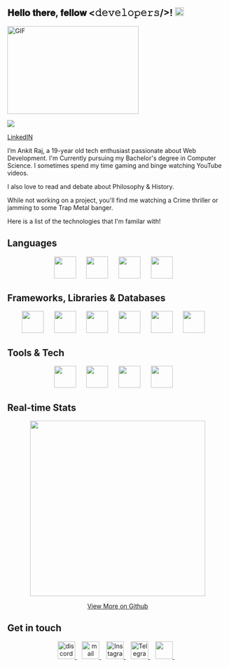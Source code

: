 <div align="left">
<h2> 𝐇𝐞𝐥𝐥𝐨 𝐭𝐡𝐞𝐫𝐞, 𝐟𝐞𝐥𝐥𝐨𝐰 <𝚍𝚎𝚟𝚎𝚕𝚘𝚙𝚎𝚛𝚜/>! <img src="https://user-images.githubusercontent.com/42378118/110234147-e3259600-7f4e-11eb-95be-0c4047144dea.gif" width="20"  </h2>
</div>
<img align="center" alt="GIF" height="200px" width="300px" src='https://github.com/abhisheknaiidu/abhisheknaiidu/blob/master/code.gif?raw=true' />

![](https://komarev.com/ghpvc/?username=nagarajpandith&color=brightgreen)

[ LinkedIN](https://www.linkedin.com/in/ankit-raj-kushwaha-840b931aa/)

I’m Ankit Raj, a 19-year old tech enthusiast passionate about Web Development. I'm Currently pursuing my Bachelor's degree in Computer Science. I sometimes spend my time gaming and binge watching YouTube videos. 

I also love to read and debate about Philosophy & History.

While not working on a project, you'll find me watching a Crime thriller or jamming to some Trap Metal banger.

Here is a list of the technologies that I'm familar with! 
     
## Languages
<p align="center">
<img src="https://www.svgrepo.com/show/303480/c-logo.svg" height="50px">&nbsp;&nbsp;&nbsp;&nbsp;&nbsp;
<img src="https://www.svgrepo.com/show/349402/html5.svg" height="50px">&nbsp;&nbsp;&nbsp;&nbsp;&nbsp;
<img src="https://www.svgrepo.com/show/349330/css3.svg"  height="50px">&nbsp;&nbsp;&nbsp;&nbsp;&nbsp;
<img src="https://www.svgrepo.com/show/349419/javascript.svg" height="50px">&nbsp;&nbsp;&nbsp;&nbsp;&nbsp;
</p>

## Frameworks, Libraries & Databases
<p align="center">
<img src="https://ui-lib.com/blog/wp-content/uploads/2021/12/nextjs-boilerplate-logo.png" height="50px">&nbsp;&nbsp;&nbsp;&nbsp;&nbsp;
<img src="https://www.svgrepo.com/show/355190/reactjs.svg" height="50px">&nbsp;&nbsp;&nbsp;&nbsp;&nbsp;
<img src="https://www.svgrepo.com/show/353498/bootstrap.svg" height="50px">&nbsp;&nbsp;&nbsp;&nbsp;&nbsp;
<img src="https://www.svgrepo.com/show/353657/django-icon.svg" height="50px">&nbsp;&nbsp;&nbsp;&nbsp;&nbsp;
<img src="https://www.svgrepo.com/show/331488/mongodb.svg" height="50px">&nbsp;&nbsp;&nbsp;&nbsp;&nbsp;
<img src="https://camo.githubusercontent.com/55c96f41fc5dba5af624827c4205fdb469978360e0554d081b71cab80d0b2e1d/687474703a2f2f7777772e6572696b61736c616e642e636f6d2f7374617469632f696d616765732f6d6f6e676f6f73652e706e67" height="50px">&nbsp;&nbsp;&nbsp;&nbsp;&nbsp;
</p>

## Tools & Tech
<p align="center">
<img src="https://www.svgrepo.com/show/373623/git.svg" height="50px">&nbsp;&nbsp;&nbsp;&nbsp;&nbsp;
<img src="https://www.svgrepo.com/show/312259/github.svg" height="50px">&nbsp;&nbsp;&nbsp;&nbsp;&nbsp;
<img src="https://seeklogo.com/images/C/canva-logo-B4BE25729A-seeklogo.com.png" height="50px">&nbsp;&nbsp;&nbsp;&nbsp;&nbsp;
<img src="https://www.svgrepo.com/show/303185/premiere-cc-logo.svg" height="50px">&nbsp;&nbsp;&nbsp;&nbsp;&nbsp; 
</p>

## Real-time Stats
<p align = "center">
  <img src = "https://github-readme-stats.vercel.app/api?username=Ankit-Raj27&count_private=true" width = 400>
  <br>
</p>

<!-- ## Featured Repos -->
<!-- [![Readme Card](https://github-readme-stats.vercel.app/api/pin/?username=nagarajpandith&repo=portfolio)](https://github.com/nagarajpandith/portfolio)
[![Readme Card](https://github-readme-stats.vercel.app/api/pin/?username=nagarajpandith&repo=nmamit-sr)](https://github.com/nagarajpandith/nmamit-sr)
[![Readme Card](https://github-readme-stats.vercel.app/api/pin/?username=nagarajpandith&repo=hackverse22)](https://github.com/nagarajpandith/hackverse22)
[![Readme Card](https://github-readme-stats.vercel.app/api/pin/?username=nagarajpandith&repo=Hostel-Site)](https://github.com/nagarajpandith/Hostel-Site) -->

<p align="center">
    <a href="https://github.com/nagarajpandith?tab=repositories" target="_blank">View More on Github
    </a>
</p>

## Get in touch
<p align="center">
    <a href="https://www.discord.com/users/hashclan#4890" target="_blank">
    <img src="https://www.svgrepo.com/show/349338/discord.svg" height="40px" alt="discord"/>
    </a>&nbsp;&nbsp;
    <a href="mailto:ankitrajk27@gmail.com" target="_blank">
    <img src="https://www.svgrepo.com/show/223047/gmail.svg" height="40px" alt="mail"/>
    </a>&nbsp;&nbsp;
    <a href="https://instagram.com/_ankit._.raj_" target="_blank">
    <img src="https://www.svgrepo.com/show/134478/instagram.svg" height="40px" alt="Instagram"/>
    </a>&nbsp;&nbsp;
     <a href="https://t.me/switchengeek" target="_blank">
    <img src="https://www.svgrepo.com/show/65315/telegram.svg" height="40px" alt="Telegram"/>
    </a>&nbsp;&nbsp;
    <a href="https://www.linkedin.com/in/ankit-raj-kushwaha-840b931aa/" target="_blank">
    <img src="https://www.svgrepo.com/show/134579/linkedin.svg" height="40px"/>
    </a>&nbsp;&nbsp;
</p>

<!---
nagarajpandith/nagarajpandith is a ✨ special ✨ repository because its `README.md` (this file) appears on your GitHub profile.
You can click the Preview link to take a look at your changes.
--->
